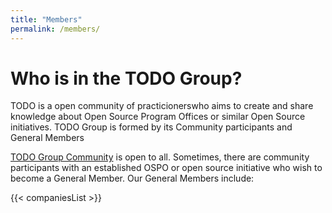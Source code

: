 ```yaml
---
title: "Members"
permalink: /members/
---
```


# Who is in the TODO Group?

TODO is a open community of practicionerswho aims to create and share knowledge about Open Source Program Offices or similar Open Source initiatives. TODO Group is formed by its Community participants and General Members 

[TODO Group Community](https://todogroup.org/community/) is open to all. Sometimes, there are community participants with an established OSPO or open source initiative who wish to become a General Member. Our General Members include:

{{< companiesList >}}
